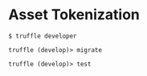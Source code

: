 # Asset Tokenization


`$ truffle developer`

`truffle (develop)> migrate`

`truffle (develop)> test`